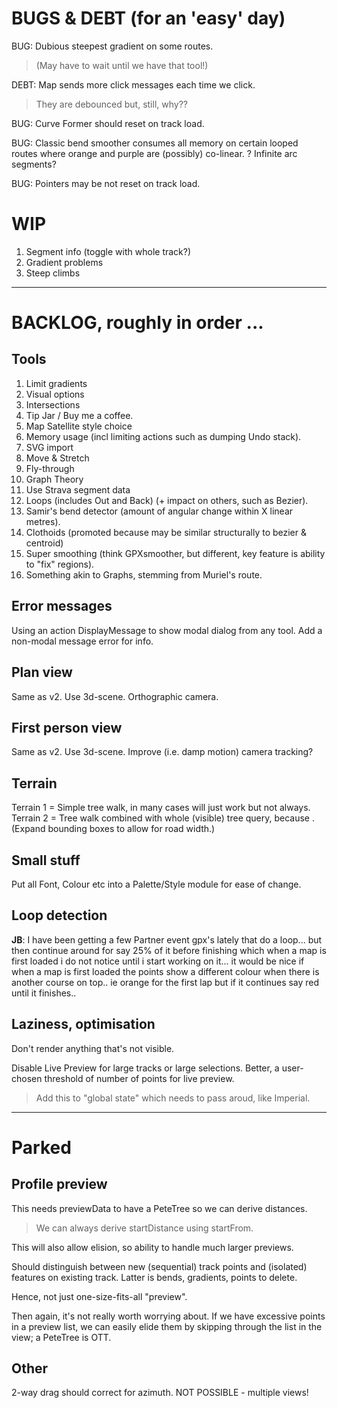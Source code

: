 
# BUGS & DEBT (for an 'easy' day)

BUG: Dubious steepest gradient on some routes. 
> (May have to wait until we have that tool!)

DEBT: Map sends more click messages each time we click. 
> They are debounced but, still, why??

BUG: Curve Former should reset on track load.

BUG: Classic bend smoother consumes all memory on certain looped routes where
orange and purple are (possibly) co-linear.
? Infinite arc segments?

BUG: Pointers may be not reset on track load.

# WIP

1. Segment info (toggle with whole track?)
2. Gradient problems
3. Steep climbs


---

# BACKLOG, roughly in order ...

## Tools

1. Limit gradients
2. Visual options
3. Intersections
4. Tip Jar / Buy me a coffee.
5. Map Satellite style choice
6. Memory usage (incl limiting actions such as dumping Undo stack).
7. SVG import
8. Move & Stretch
9. Fly-through
10. Graph Theory
11. Use Strava segment data
12. Loops (includes Out and Back) (+ impact on others, such as Bezier).
13. Samir's bend detector (amount of angular change within X linear metres).
14. Clothoids (promoted because may be similar structurally to bezier & centroid)
15. Super smoothing  (think GPXsmoother, but different, key feature is ability to "fix" regions).
16. Something akin to Graphs, stemming from Muriel's route.

## Error messages

Using an action DisplayMessage to show modal dialog from any tool. 
Add a non-modal message error for info.

## Plan view

Same as v2. Use 3d-scene. Orthographic camera.

## First person view

Same as v2. Use 3d-scene. Improve (i.e. damp motion) camera tracking?

## Terrain

Terrain 1 = Simple tree walk, in many cases will just work but not always.
Terrain 2 = Tree walk combined with whole (visible) tree query, because <track loops>.
(Expand bounding boxes to allow for road width.)

## Small stuff

Put all Font, Colour etc into a Palette/Style module for ease of change.

## Loop detection

**JB**: I have been getting a few Partner event gpx's lately that do a loop... but then continue around for say 25% of it before finishing which when a map is first loaded i do not notice until i start working on it... it would be nice if when a map is first loaded the points show a different colour when there is another course on top.. ie orange for the first lap but if it continues say red until it finishes..

## Laziness, optimisation

Don't render anything that's not visible.

Disable Live Preview for large tracks or large selections.
Better, a user-chosen threshold of number of points for live preview.
> Add this to "global state" which needs to pass aroud, like Imperial.

---

# Parked

## Profile preview

This needs previewData to have a PeteTree so we can derive distances.
> We can always derive startDistance using startFrom.

This will also allow elision, so ability to handle much larger previews.

Should distinguish between new (sequential) track points and (isolated) features
on existing track. Latter is bends, gradients, points to delete.

Hence, not just one-size-fits-all "preview".

Then again, it's not really worth worrying about. If we have excessive points
in a preview list, we can easily elide them by skipping through the list in the
view; a PeteTree is OTT.

## Other 

2-way drag should correct for azimuth. NOT POSSIBLE - multiple views!

